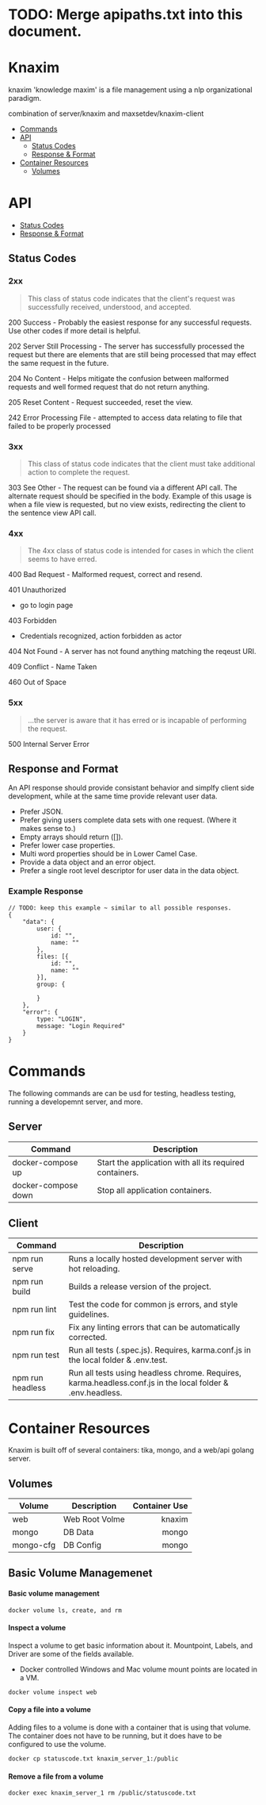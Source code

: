 # TODO: Merge apipaths.txt into this document.

# Knaxim

knaxim 'knowledge maxim' is a file management using a nlp organizational paradigm.

combination of server/knaxim and maxsetdev/knaxim-client

- [Commands](#commands)
- [API](#api)
    - [Status Codes](#status-codes)
    - [Response & Format](#response-and-format)
- [Container Resources](#container-resources)
    - [Volumes](#volumes)

# API
- [Status Codes](#status-codes)
- [Response & Format](#response-and-format)

## Status Codes
### 2xx
> This class of status code indicates that the client's request was successfully received, understood, and accepted.

200 Success - Probably the easiest response for any successful requests.  Use other codes if more detail is helpful.

202 Server Still Processing - The server has successfully processed the request but there are elements that are still being processed that may effect the same request in the future.

204 No Content - Helps mitigate the confusion between malformed requests and well formed request that do not return anything.

205 Reset Content - Request succeeded, reset the view.

242 Error Processing File - attempted to access data relating to file that failed to be properly processed

### 3xx
> This class of status code indicates that the client must take additional action to complete the request.

303 See Other - The request can be found via a different API call. The alternate request should be specified in the body. Example of this usage is when a file view is requested, but no view exists, redirecting the client to the sentence view API call.

### 4xx
>    The 4xx class of status code is intended for cases in which the client seems to have erred.

400 Bad Request - Malformed request, correct and resend.

401 Unauthorized
- go to login page

403 Forbidden
- Credentials recognized, action forbidden as actor

404 Not Found - A server has not found anything matching the reqeust URI.

409 Conflict - Name Taken

460 Out of Space

### 5xx
> ...the server is aware that it has erred or is incapable of performing the request.

500 Internal Server Error

## Response and Format
An API response should provide consistant behavior and simplfy client side development, while at the same time provide relevant user data.

- Prefer JSON.
- Prefer giving users complete data sets with one request. (Where it makes sense to.)
- Empty arrays should return ([]).
- Prefer lower case properties.
- Multi word properties should be in Lower Camel Case.
- Provide a data object and an error object.
- Prefer a single root level descriptor for user data in the data object.

### Example Response
```
// TODO: keep this example ~ similar to all possible responses.
{
    "data": {
        user: {
            id: "",
            name: ""
        },
        files: [{
            id: "",
            name: ""
        }],
        group: {

        }
    },
    "error": {
        type: "LOGIN",
        message: "Login Required"
    }
}
```
# Commands
The following commands are can be usd for testing, headless testing, running a developemnt server, and more.

## Server
|Command|Description|
| ---     |---------|
| docker-compose up | Start the application with all its required containers. |
| docker-compose down | Stop all application containers. |

## Client
|Command|Description|
| ---     |---------|
|npm run serve| Runs a locally hosted development server with hot reloading. |
|npm run build| Builds a release version of the project. |
|npm run lint| Test the code for common js errors, and style guidelines. |
|npm run fix| Fix any linting errors that can be automatically corrected. |
|npm run test| Run all tests (.spec.js). Requires, karma.conf.js in the local folder & .env.test. |
|npm run headless| Run all tests using headless chrome. Requires, karma.headless.conf.js in the local folder & .env.headless. |

# Container Resources
Knaxim is built off of several containers: tika, mongo, and a web/api golang server.

## Volumes
|Volume|Description|Container Use|
| ---      |  ------  |---------:|
|web|Web Root Volme|knaxim|
|mongo|DB Data|mongo|
|mongo-cfg|DB Config|mongo|

## Basic Volume Managemenet
#### Basic volume management
```docker volume ls, create, and rm```

#### Inspect a volume
Inspect a volume to get basic information about it.  Mountpoint, Labels, and Driver are some of the fields available.
* Docker controlled Windows and Mac volume mount points are located in a VM.

```docker volume inspect web```
#### Copy a file into a volume
Adding files to a volume is done with a container that is using that volume.  The container does not have to be running, but it does have to be configured to use the volume.

```docker cp statuscode.txt knaxim_server_1:/public```

#### Remove a file from a volume
```docker exec knaxim_server_1 rm /public/statuscode.txt```
